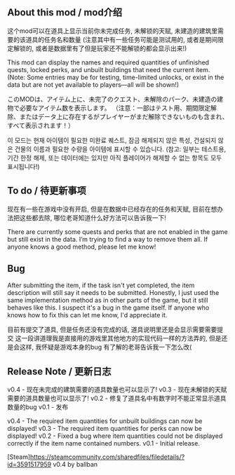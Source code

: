 ## About this mod / mod介绍
这个mod可以在道具上显示当前你未完成任务, 未解锁的天赋, 未建造的建筑里需要的该道具的任务名和数量
(注意其中有一些任务可能是测试用的, 或者是期间限定解锁的, 或者是数据里有了但是玩家还不能解锁的都会显示出来!)

This mod can display the names and required quantities of unfinished quests, locked perks, and unbuilt buildings that need the current item.
(Note: Some entries may be for testing, time-limited unlocks, or exist in the data but are not yet available to players—all will be shown!)

このMODは、アイテム上に、未完了のクエスト、未解除のパーク、未建造の建物で必要なアイテム数を表示します。
（注意：一部はテスト用、期間限定解除、またはデータ上に存在するがプレイヤーがまだ解除できないものも含まれ、すべて表示されます！）

이 모드는 현재 아이템이 필요한 미완료 퀘스트, 잠금 해제되지 않은 특성, 건설되지 않은 건물의 이름과 필요한 수량을 아이템에 표시할 수 있습니다.
(참고: 일부는 테스트용, 기간 한정 해제, 또는 데이터에는 있지만 아직 플레이어가 해제할 수 없는 항목도 모두 표시됩니다!)


## To do / 待更新事项
现在有一些在游戏中没有开启, 但是在数据中已经存在的任务和天赋, 目前在想办法把这些都去除, 哪位老哥知道什么好方法可以告诉我一下!

There are currently some quests and perks that are not enabled in the game but still exist in the data. I’m trying to find a way to remove them all. If anyone knows a good method, please let me know! 


## Bug
After submitting the item, if the task isn't yet completed, the item description will still say it needs to be submitted.
Honestly, I just used the same implementation method as in other parts of the game, but it still behaves like this. I suspect it's a bug in the game itself.
If anyone who knows how to fix this can let me know, I'd appreciate it.

目前有提交了道具, 但是任务还没有完成的话, 道具说明里还是会显示需要需要提交
这一段讲道理我是直接用的游戏里其他地方的实现代码一样的方法弄的, 但是还是会这样, 我怀疑是游戏本身的bug
有了解的老哥告诉我一下怎么改(


## Release Note / 更新日志
v0.4 - 现在未完成的建筑需要的道具数量也可以显示了!
v0.3 - 现在未解锁的天赋需要的道具数量也可以显示了!
v0.2 - 修复了道具名中有数字时不能正常显示道具数量的bug
v0.1 - 发布

v0.4 - The required item quantities for unbuilt buildings can now be displayed!
v0.3 - The required item quantities for perks can now be displayed!
v0.2 - Fixed a bug where item quantities could not be displayed correctly if the item name contained numbers.
v0.1 - Initial release.


[Steam]https://steamcommunity.com/sharedfiles/filedetails/?id=3591517959
v0.4 by ballban